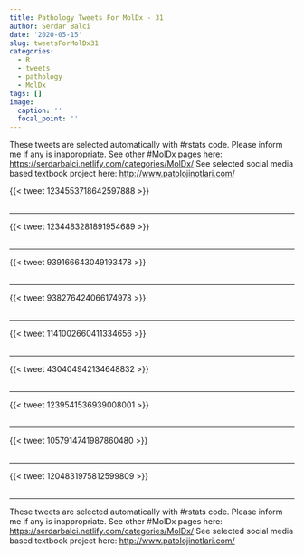 ```yaml
---
title: Pathology Tweets For MolDx - 31
author: Serdar Balci
date: '2020-05-15'
slug: tweetsForMolDx31
categories:
  - R
  - tweets
  - pathology
  - MolDx
tags: []
image:
  caption: ''
  focal_point: ''
---
```



These tweets are selected automatically with #rstats code. Please inform me if any is inappropriate.
See other #MolDx pages here: https://serdarbalci.netlify.com/categories/MolDx/ 
See selected social media based textbook project here: http://www.patolojinotlari.com/

{{< tweet 1234553718642597888 >}}
<br>
<br>
<hr>
{{< tweet 1234483281891954689 >}}
<br>
<br>
<hr>
{{< tweet 939166643049193478 >}}
<br>
<br>
<hr>
{{< tweet 938276424066174978 >}}
<br>
<br>
<hr>
{{< tweet 1141002660411334656 >}}
<br>
<br>
<hr>
{{< tweet 430404942134648832 >}}
<br>
<br>
<hr>
{{< tweet 1239541536939008001 >}}
<br>
<br>
<hr>
{{< tweet 1057914741987860480 >}}
<br>
<br>
<hr>
{{< tweet 1204831975812599809 >}}
<br>
<br>
<hr>


These tweets are selected automatically with #rstats code. Please inform me if any is inappropriate.
See other #MolDx pages here: https://serdarbalci.netlify.com/categories/MolDx/ 
See selected social media based textbook project here: http://www.patolojinotlari.com/
